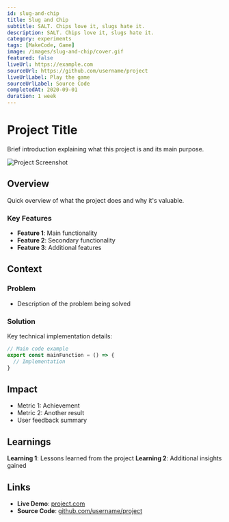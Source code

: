 ```yaml
---
id: slug-and-chip
title: Slug and Chip
subtitle: SALT. Chips love it, slugs hate it.
description: SALT. Chips love it, slugs hate it.
category: experiments
tags: [MakeCode, Game]
image: /images/slug-and-chip/cover.gif
featured: false
liveUrl: https://example.com
sourceUrl: https://github.com/username/project
liveUrlLabel: Play the game
sourceUrlLabel: Source Code
completedAt: 2020-09-01
duration: 1 week
---
```


# Project Title

Brief introduction explaining what this project is and its main purpose.

![Project Screenshot](/images/simple-template.svg)

## Overview

Quick overview of what the project does and why it's valuable.

### Key Features

- **Feature 1**: Main functionality
- **Feature 2**: Secondary functionality
- **Feature 3**: Additional features

## Context

### Problem

- Description of the problem being solved

### Solution

Key technical implementation details:

```typescript
// Main code example
export const mainFunction = () => {
  // Implementation
}
```

## Impact

- Metric 1: Achievement
- Metric 2: Another result
- User feedback summary
  
## Learnings

**Learning 1**: Lessons learned from the project
**Learning 2**: Additional insights gained

## Links

- **Live Demo**: [project.com](https://example.com)
- **Source Code**: [github.com/username/project](https://github.com/username/project)
